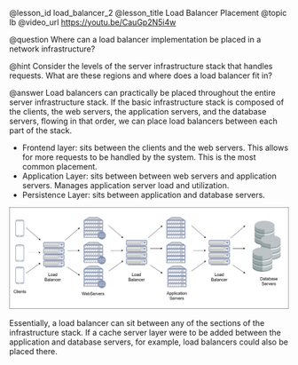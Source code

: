 @lesson_id
load_balancer_2
@lesson_title
Load Balancer Placement
@topic
lb
@video_url
https://youtu.be/CauGp2N5i4w

@question
Where can a load balancer implementation be placed in a network infrastructure?

@hint
Consider the levels of the server infrastructure stack that handles requests. What are these regions and where does a load balancer fit in?

@answer
Load balancers can practically be placed throughout the entire server infrastructure stack. If the basic infrastructure stack is composed of the clients, the web servers, the application servers, and the database servers, flowing in that order, we can place load balancers between each part of the stack.
- Frontend layer: sits between the clients and the web servers. This allows for more requests to be handled by the system. This is the most common placement.
- Application Layer: sits between between web servers and application servers.  Manages application server load and utilization.
- Persistence Layer: sits between application and database servers.

![Load balancer location chart](./media/loadBalancingLayer.png)

Essentially, a load balancer can sit between any of the sections of the infrastructure stack. If a cache server layer were to be added between the application and database servers, for example, load balancers could also be placed there.
